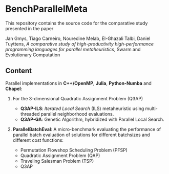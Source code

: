# BenchParallelMeta

This repository contains the source code for the comparative study presented in the paper

Jan Gmys, Tiago Carneiro, Nouredine Melab, El-Ghazali Talbi, Daniel Tuyttens, *A comparative study of high-productivity high-performance programming languages for parallel metaheuristics*, Swarm and Evolutionary Computation

## Content

Parallel implementations in **C++/OpenMP**, **Julia**, **Python-Numba** and **Chapel**:

1. For the 3-dimensional Quadratic Assignment Problem (Q3AP)

    * **Q3AP-ILS**: *Iterated Local Search* (ILS) metaheuristic using multi-threaded parallel neighborhood evaluations.
    * **Q3AP-GA**: Genetic Algorithm, hybridized with Parallel Local Search.


2. **ParallelBatchEval**: A micro-benchmark evaluating the performance of  parallel batch evaluation of solutions for different batchsizes and different cost functions:

    * Permutation Flowshop Scheduling Problem (PFSP)
    * Quadratic Assignment Problem (QAP)
    * Traveling Salesman Problem (TSP)
    * Q3AP  
